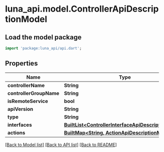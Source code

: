 # luna_api.model.ControllerApiDescriptionModel

## Load the model package
```dart
import 'package:luna_api/api.dart';
```

## Properties
Name | Type | Description | Notes
------------ | ------------- | ------------- | -------------
**controllerName** | **String** |  | [optional] 
**controllerGroupName** | **String** |  | [optional] 
**isRemoteService** | **bool** |  | [optional] 
**apiVersion** | **String** |  | [optional] 
**type** | **String** |  | [optional] 
**interfaces** | [**BuiltList&lt;ControllerInterfaceApiDescriptionModel&gt;**](ControllerInterfaceApiDescriptionModel.md) |  | [optional] 
**actions** | [**BuiltMap&lt;String, ActionApiDescriptionModel&gt;**](ActionApiDescriptionModel.md) |  | [optional] 

[[Back to Model list]](../README.md#documentation-for-models) [[Back to API list]](../README.md#documentation-for-api-endpoints) [[Back to README]](../README.md)


